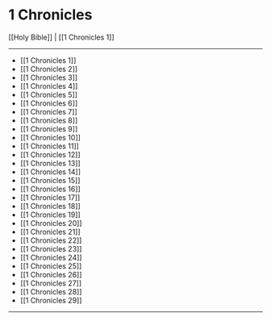 # 1 Chronicles

[[Holy Bible]] | [[1 Chronicles 1]]

---

- [[1 Chronicles 1]]
- [[1 Chronicles 2]]
- [[1 Chronicles 3]]
- [[1 Chronicles 4]]
- [[1 Chronicles 5]]
- [[1 Chronicles 6]]
- [[1 Chronicles 7]]
- [[1 Chronicles 8]]
- [[1 Chronicles 9]]
- [[1 Chronicles 10]]
- [[1 Chronicles 11]]
- [[1 Chronicles 12]]
- [[1 Chronicles 13]]
- [[1 Chronicles 14]]
- [[1 Chronicles 15]]
- [[1 Chronicles 16]]
- [[1 Chronicles 17]]
- [[1 Chronicles 18]]
- [[1 Chronicles 19]]
- [[1 Chronicles 20]]
- [[1 Chronicles 21]]
- [[1 Chronicles 22]]
- [[1 Chronicles 23]]
- [[1 Chronicles 24]]
- [[1 Chronicles 25]]
- [[1 Chronicles 26]]
- [[1 Chronicles 27]]
- [[1 Chronicles 28]]
- [[1 Chronicles 29]]

---


